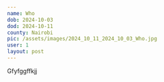 ```yaml
---
name: Who
dob: 2024-10-03
dod: 2024-10-11
county: Nairobi
pic: /assets/images/2024_10_11_2024_10_03_Who.jpg
user: 1
layout: post
---
```

<p class='py-2'></p><p class='py-2'>Gfyfggffkjj</p>
